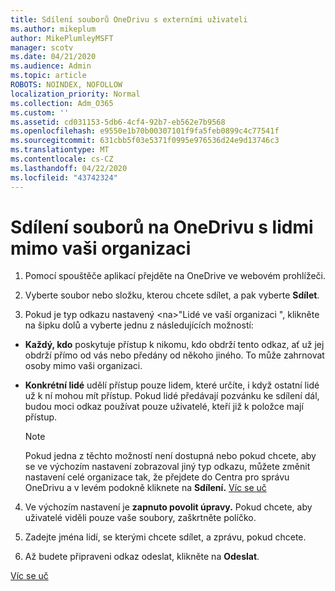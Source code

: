 ```yaml
---
title: Sdílení souborů OneDrivu s externími uživateli
ms.author: mikeplum
author: MikePlumleyMSFT
manager: scotv
ms.date: 04/21/2020
ms.audience: Admin
ms.topic: article
ROBOTS: NOINDEX, NOFOLLOW
localization_priority: Normal
ms.collection: Adm_O365
ms.custom: ''
ms.assetid: cd031153-5db6-4cf4-92b7-eb562e7b9568
ms.openlocfilehash: e9550e1b70b00307101f9fa5feb0899c4c77541f
ms.sourcegitcommit: 631cbb5f03e5371f0995e976536d24e9d13746c3
ms.translationtype: MT
ms.contentlocale: cs-CZ
ms.lasthandoff: 04/22/2020
ms.locfileid: "43742324"
---
```

# <a name="share-files-in-onedrive-with-people-outside-your-organization"></a>Sdílení souborů na OneDrivu s lidmi mimo vaši organizaci

1. Pomocí spouštěče aplikací přejděte na OneDrive ve webovém prohlížeči. 
    
2. Vyberte soubor nebo složku, kterou chcete sdílet, a pak vyberte **Sdílet**. 
    
3. Pokud je typ odkazu nastavený \<na\>"Lidé ve vaší organizaci ", klikněte na šipku dolů a vyberte jednu z následujících možností: 
    
  - **Každý, kdo** poskytuje přístup k nikomu, kdo obdrží tento odkaz, ať už jej obdrží přímo od vás nebo předány od někoho jiného. To může zahrnovat osoby mimo vaši organizaci. 
    
  - **Konkrétní lidé** udělí přístup pouze lidem, které určíte, i když ostatní lidé už k ní mohou mít přístup. Pokud lidé předávají pozvánku ke sdílení dál, budou moci odkaz používat pouze uživatelé, kteří již k položce mají přístup. 
    
    > [!NOTE]
    > Pokud jedna z těchto možností není dostupná nebo pokud chcete, aby se ve výchozím nastavení zobrazoval jiný typ odkazu, můžete změnit nastavení celé organizace tak, že přejdete do Centra pro správu OneDrivu a v levém podokně kliknete na **Sdílení.** [Víc se uč](https://go.microsoft.com/fwlink/?linkid=871961)
  
4. Ve výchozím nastavení je **zapnuto povolit úpravy.** Pokud chcete, aby uživatelé viděli pouze vaše soubory, zaškrtněte políčko. 
    
5. Zadejte jména lidí, se kterými chcete sdílet, a zprávu, pokud chcete.
    
6. Až budete připraveni odkaz odeslat, klikněte na **Odeslat**. 
    
[Víc se uč](https://go.microsoft.com/fwlink/?linkid=871861)
  

